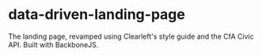 data-driven-landing-page
========================

The landing page, revamped using Clearleft's style guide and the CfA Civic API.  Built with BackboneJS.
